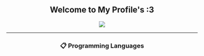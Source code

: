 <h2 align="center"><b>Welcome to My Profile's :3</b></h2>
<a><div align="center"><img src="https://lanyard.cnrad.dev/api/864830171635122198"></div></a>
<hr>
<h3 align="center"><b> 📋 Programming Languages </b></h3>
<div align="center>![PHP]()</div>
<details>
  <summary>Click Here!</summary>
</details>
